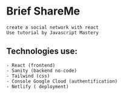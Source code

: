 # Brief ShareMe
    create a social network with react
    Use tutorial by Javascript Mastery
## Technologies use:
    - React (frontend)
    - Sanity (backend no-code)
    - Tailwind (css)
    - Console Google Cloud (authentification)
    - Netlify ( deployment)